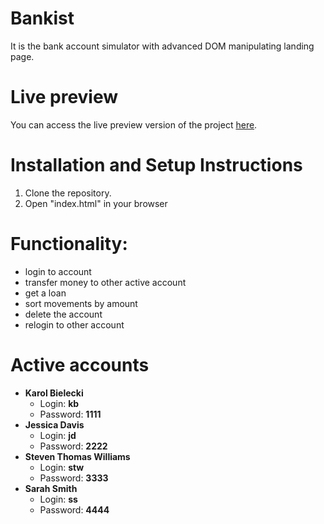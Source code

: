# Bankist

It is the bank account simulator with advanced DOM manipulating landing page.

# Live preview

You can access the live preview version of the project [here](https://misterbolt.github.io/bankist/ "Bankist").

# Installation and Setup Instructions

1. Clone the repository.
2. Open "index.html" in your browser

# Functionality:

- login to account
- transfer money to other active account
- get a loan
- sort movements by amount
- delete the account
- relogin to other account

# Active accounts

- **Karol Bielecki**
  - Login: **kb**
  - Password: **1111**
- **Jessica Davis**
  - Login: **jd**
  - Password: **2222**
- **Steven Thomas Williams**
  - Login: **stw**
  - Password: **3333**
- **Sarah Smith**
  - Login: **ss**
  - Password: **4444**
